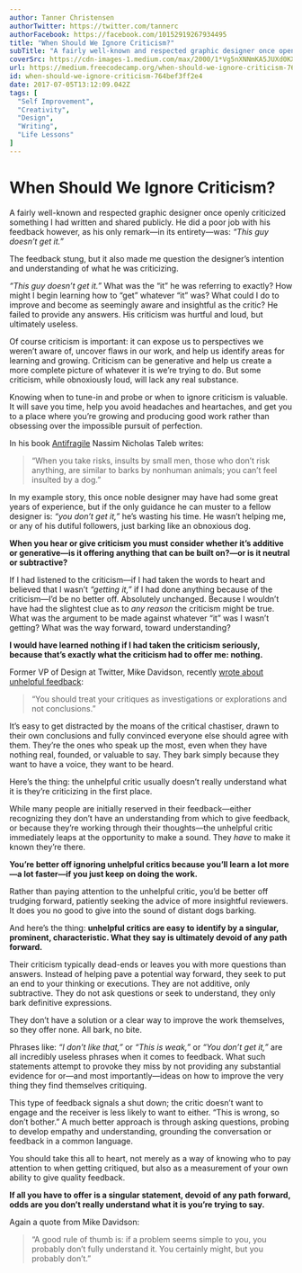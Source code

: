 ```yaml
---
author: Tanner Christensen
authorTwitter: https://twitter.com/tannerc
authorFacebook: https://facebook.com/10152919267934495
title: "When Should We Ignore Criticism?"
subTitle: "A fairly well-known and respected graphic designer once openly criticized something I had written and shared publicly. He did a poor job ..."
coverSrc: https://cdn-images-1.medium.com/max/2000/1*Vg5nXNNmKA5JUXd0KX26DA.png
url: https://medium.freecodecamp.org/when-should-we-ignore-criticism-764bef3ff2e4
id: when-should-we-ignore-criticism-764bef3ff2e4
date: 2017-07-05T13:12:09.042Z
tags: [
  "Self Improvement",
  "Creativity",
  "Design",
  "Writing",
  "Life Lessons"
]
---
```

# When Should We Ignore Criticism?

A fairly well-known and respected graphic designer once openly criticized something I had written and shared publicly. He did a poor job with his feedback however, as his only remark—in its entirety—was: _“This guy doesn’t get it.”_

The feedback stung, but it also made me question the designer’s intention and understanding of what he was criticizing.

_“This guy doesn’t get it.”_ What was the “it” he was referring to exactly? How might I begin learning how to “get” whatever “it” was? What could I do to improve and become as seemingly aware and insightful as the critic? He failed to provide any answers. His criticism was hurtful and loud, but ultimately useless.

Of course criticism is important: it can expose us to perspectives we weren’t aware of, uncover flaws in our work, and help us identify areas for learning and growing. Criticism can be generative and help us create a more complete picture of whatever it is we’re trying to do. But some criticism, while obnoxiously loud, will lack any real substance.

Knowing when to tune-in and probe or when to ignore criticism is valuable. It will save you time, help you avoid headaches and heartaches, and get you to a place where you’re growing and producing good work rather than obsessing over the impossible pursuit of perfection.

In his book [Antifragile](http://amzn.to/2s5pvmj) Nassim Nicholas Taleb writes:

> “When you take risks, insults by small men, those who don’t risk anything, are similar to barks by nonhuman animals; you can’t feel insulted by a dog.”

In my example story, this once noble designer may have had some great years of experience, but if the only guidance he can muster to a fellow designer is: _“you don’t get it,”_ he’s wasting his time. He wasn’t helping me, or any of his dutiful followers, just barking like an obnoxious dog.

**When you hear or give criticism you must consider whether it’s additive or generative—is it offering anything that can be built on?—or is it neutral or subtractive?**

If I had listened to the criticism—if I had taken the words to heart and believed that I wasn’t _“getting it,”_ if I had done anything because of the criticism—I’d be no better off. Absolutely unchanged. Because I wouldn’t have had the slightest clue as to _any reason_ the criticism might be true. What was the argument to be made against whatever “it” was I wasn’t getting? What was the way forward, toward understanding?

**I would have learned nothing if I had taken the criticism seriously, because that’s exactly what the criticism had to offer me: nothing.**

Former VP of Design at Twitter, Mike Davidson, recently [wrote about unhelpful feedback](https://mikeindustries.com/blog/archive/2017/06/how-to-give-helpful-product-design-feedback):

> “You should treat your critiques as investigations or explorations and not conclusions.”

It’s easy to get distracted by the moans of the critical chastiser, drawn to their own conclusions and fully convinced everyone else should agree with them. They’re the ones who speak up the most, even when they have nothing real, founded, or valuable to say. They bark simply because they want to have a voice, they want to be heard.

Here’s the thing: the unhelpful critic usually doesn’t really understand what it is they’re criticizing in the first place.

While many people are initially reserved in their feedback—either recognizing they don’t have an understanding from which to give feedback, or because they’re working through their thoughts—the unhelpful critic immediately leaps at the opportunity to make a sound. They _have_ to make it known they’re there.

**You’re better off ignoring unhelpful critics because you’ll learn a lot more—a lot faster—if you just keep on doing the work.**

Rather than paying attention to the unhelpful critic, you’d be better off trudging forward, patiently seeking the advice of more insightful reviewers. It does you no good to give into the sound of distant dogs barking.

And here’s the thing: **unhelpful critics are easy to identify by a singular, prominent, characteristic. What they say is ultimately devoid of any path forward.**

Their criticism typically dead-ends or leaves you with more questions than answers. Instead of helping pave a potential way forward, they seek to put an end to your thinking or executions. They are not additive, only subtractive. They do not ask questions or seek to understand, they only bark definitive expressions.

They don’t have a solution or a clear way to improve the work themselves, so they offer none. All bark, no bite.

Phrases like: _“I don’t like that,”_ or _“This is weak,”_ or _“You don’t get it,”_ are all incredibly useless phrases when it comes to feedback. What such statements attempt to provoke they miss by not providing any substantial evidence for or—and most importantly—ideas on how to improve the very thing they find themselves critiquing.

This type of feedback signals a shut down; the critic doesn’t want to engage and the receiver is less likely to want to either. “This is wrong, so don’t bother.” A much better approach is through asking questions, probing to develop empathy and understanding, grounding the conversation or feedback in a common language.

You should take this all to heart, not merely as a way of knowing who to pay attention to when getting critiqued, but also as a measurement of your own ability to give quality feedback.

**If all you have to offer is a singular statement, devoid of any path forward, odds are you don’t really understand what it is you’re trying to say.**

Again a quote from Mike Davidson:

> “A good rule of thumb is: if a problem seems simple to you, you probably don’t fully understand it. You certainly might, but you probably don’t.”








